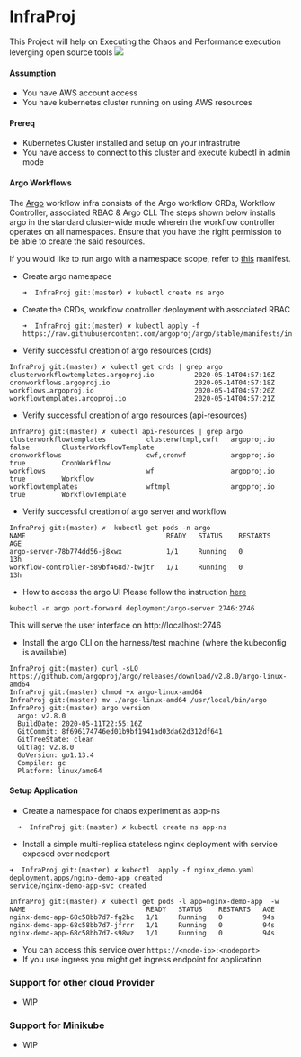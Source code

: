 # InfraProj
This Project will help on Executing the Chaos and Performance execution leverging open source tools
![](https://github.com/TestProj/InfraProj/blob/ged-2020/Distro-Image.png)

#### Assumption
- You have AWS account access 
- You have kubernetes cluster running on using AWS resources

#### Prereq 
- Kubernetes Cluster installed and setup on your infrastrutre 
- You have access to connect to this cluster and execute kubectl in admin mode
#### Argo Workflows
The [Argo](https://github.com/argoproj/argo) workflow infra consists of the Argo workflow CRDs, Workflow Controller, associated RBAC & Argo CLI. The steps
shown below installs argo in the standard cluster-wide mode wherein the workflow controller operates on all
namespaces. Ensure that you have the right permission to be able to create the said resources.

If you would like to run argo with a namespace scope, refer to [this](https://github.com/argoproj/argo/blob/master/manifests/namespace-install.yaml) manifest.

- Create argo namespace
  ```
  ➜  InfraProj git:(master) ✗ kubectl create ns argo
  ```
- Create the CRDs, workflow controller deployment with associated RBAC
  ```
  ➜  InfraProj git:(master) ✗ kubectl apply -f https://raw.githubusercontent.com/argoproj/argo/stable/manifests/install.yaml
  ```
- Verify successful creation of argo resources (crds)
```
InfraProj git:(master) ✗ kubectl get crds | grep argo
clusterworkflowtemplates.argoproj.io          2020-05-14T04:57:16Z
cronworkflows.argoproj.io                     2020-05-14T04:57:18Z
workflows.argoproj.io                         2020-05-14T04:57:20Z
workflowtemplates.argoproj.io                 2020-05-14T04:57:21Z
```
- Verify successful creation of argo resources (api-resources)
```
InfraProj git:(master) ✗ kubectl api-resources | grep argo
clusterworkflowtemplates          clusterwftmpl,cwft   argoproj.io                    false        ClusterWorkflowTemplate
cronworkflows                     cwf,cronwf           argoproj.io                    true         CronWorkflow
workflows                         wf                   argoproj.io                    true         Workflow
workflowtemplates                 wftmpl               argoproj.io                    true         WorkflowTemplate
```
- Verify successful creation of argo server and workflow
```
InfraProj git:(master) ✗  kubectl get pods -n argo
NAME                                   READY   STATUS    RESTARTS   AGE
argo-server-78b774dd56-j8xwx           1/1     Running   0          13h
workflow-controller-589bf468d7-bwjtr   1/1     Running   0          13h
```

- How to access the argo UI
Please follow the instruction [here](https://github.com/argoproj/argo/blob/master/docs/quick-start.md)
```
kubectl -n argo port-forward deployment/argo-server 2746:2746
```
This will serve the user interface on http://localhost:2746

- Install the argo CLI on the harness/test machine (where the kubeconfig is available)
```
InfraProj git:(master) curl -sLO https://github.com/argoproj/argo/releases/download/v2.8.0/argo-linux-amd64
InfraProj git:(master) chmod +x argo-linux-amd64
InfraProj git:(master) mv ./argo-linux-amd64 /usr/local/bin/argo
InfraProj git:(master) argo version
  argo: v2.8.0
  BuildDate: 2020-05-11T22:55:16Z
  GitCommit: 8f696174746ed01b9bf1941ad03da62d312df641
  GitTreeState: clean
  GitTag: v2.8.0
  GoVersion: go1.13.4
  Compiler: gc
  Platform: linux/amd64
``` 
#### Setup Application 
- Create a namespace for chaos experiment as app-ns
```
  ➜  InfraProj git:(master) ✗ kubectl create ns app-ns
```
- Install a simple multi-replica stateless nginx deployment with service exposed over nodeport
```
➜  InfraProj git:(master) ✗ kubectl  apply -f nginx_demo.yaml
deployment.apps/nginx-demo-app created
service/nginx-demo-app-svc created
  ```
  ```
InfraProj git:(master) ✗ kubectl get pods -l app=nginx-demo-app  -w
NAME                              READY   STATUS    RESTARTS   AGE
nginx-demo-app-68c58bb7d7-fg2bc   1/1     Running   0          94s
nginx-demo-app-68c58bb7d7-jfrrr   1/1     Running   0          94s
nginx-demo-app-68c58bb7d7-s98wz   1/1     Running   0          94s
  ```
- You can access this service over `https://<node-ip>:<nodeport>`
- If you use ingress you might get ingress endpoint for application

### Support for other cloud Provider 
- WIP

### Support for Minikube
- WIP

